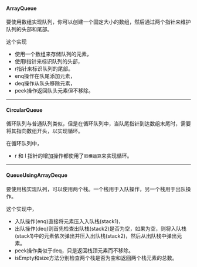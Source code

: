 #### ArrayQueue

要使用数组实现队列，你可以创建一个固定大小的数组，然后通过两个指针来维护队列的头部和尾部。

这个实现
- 使用一个数组来存储队列的元素，
- 使用l指针来标识队列的头部，
- r指针来标识队列的尾部。
- enq操作在队尾添加元素，
- deq操作从队头移除元素，
- peek操作返回队头元素但不移除。

---

#### CircularQueue
循环队列与普通队列类似，但是在循环队列中，当队尾指针到达数组末尾时，需要将其指向数组开头，以实现循环。

在循环队列中，
- r 和 l 指针的增加操作都使用了`取模运算`来实现循环。

--- 

#### QueueUsingArrayDeque
要使用栈实现队列，可以使用两个栈。一个栈用于入队操作，另一个栈用于出队操作。

这个实现中，
- 入队操作(enq)直接将元素压入入队栈(stack1)，
- 出队操作(deq)则首先检查出队栈(stack2)是否为空，如果为空，则将入队栈(stack1)中的元素依次弹出并压入出队栈(stack2)，然后从出队栈中弹出元素。
- peek操作类似于deq，只是返回栈顶元素而不移除。
- isEmpty和size方法分别检查两个栈是否为空和返回两个栈元素的总数。
